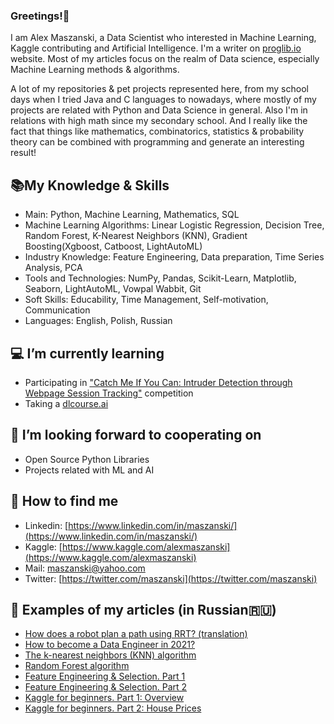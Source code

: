 ### Greetings!👋

I am Alex Maszanski, a Data Scientist who interested in Machine Learning, Kaggle contributing and Artificial Intelligence. I'm a writer on [proglib.io](https://proglib.io) website. Most of my articles focus on the realm of Data science, especially Machine Learning methods & algorithms.


A lot of my repositories & pet projects represented here, from my school days when I tried Java and C languages to nowadays, where mostly of my projects are related with Python and Data Science in general.
Also I'm in relations with high math since my secondary school. And I really like the fact that things like mathematics, combinatorics, statistics & probability theory can be combined with programming and generate an interesting result!


## 📚My Knowledge & Skills

- Main: Python, Machine Learning, Mathematics, SQL
- Machine Learning Algorithms: Linear Logistic Regression, Decision Tree, Random Forest, K-Nearest Neighbors (KNN), Gradient Boosting(Xgboost, Catboost, LightAutoML)
- Industry Knowledge: Feature Engineering, Data preparation, Time Series Analysis, PCA
- Tools and Technologies: NumPy, Pandas, Scikit-Learn, Matplotlib, Seaborn, LightAutoML, Vowpal Wabbit, Git 
- Soft Skills: Educability, Time Management, Self-motivation, Communication
- Languages: English, Polish, Russian


## 💻 I’m currently learning

- Participating in ["Catch Me If You Can: Intruder Detection through Webpage Session Tracking"](https://www.kaggle.com/c/catch-me-if-you-can-intruder-detection-through-webpage-session-tracking2/data) competition
- Taking a [dlcourse.ai](https://dlcourse.ai/)
## 🤝 I’m looking forward to cooperating on
- Open Source Python Libraries
- Projects related with ML and AI

## 🔎 How to find me

- Linkedin: [https://www.linkedin.com/in/maszanski/](https://www.linkedin.com/in/maszanski/)
- Kaggle: [https://www.kaggle.com/alexmaszanski](https://www.kaggle.com/alexmaszanski)
- Mail: [maszanski@yahoo.com](mailto:maszanski@yahoo.com)
- Twitter: [https://twitter.com/maszanski](https://twitter.com/maszanski)

## 📑 Examples of my articles (in Russian🇷🇺)

- [How does a robot plan a path using RRT? (translation)](https://proglib.io/p/planirovanie-marshruta-robotom-pri-pomoshchi-rrt-2021-06-08)
- [How to become a Data Engineer in 2021?](https://proglib.io/p/kak-stat-data-inzhenerom-v-2021-godu-2021-07-25)
- [The k-nearest neighbors (KNN) algorithm](https://proglib.io/p/metod-k-blizhayshih-sosedey-k-nearest-neighbour-2021-07-19)
- [Random Forest algorithm](https://proglib.io/p/mashinnoe-obuchenie-dlya-nachinayushchih-algoritm-sluchaynogo-lesa-random-forest-2021-08-12)
- [Feature Engineering & Selection. Part 1](https://proglib.io/p/postroenie-i-otbor-priznakov-chast-1-feature-engineering-2021-09-15)
- [Feature Engineering & Selection. Part 2](https://proglib.io/p/postroenie-i-otbor-priznakov-chast-2-feature-selection-2021-09-25)
- [Kaggle for beginners. Part 1: Overview](https://proglib.io/p/kaggle-za-30-minut-prakticheskoe-rukovodstvo-dlya-nachinayushchih-2021-09-17)
- [Kaggle for beginners. Part 2: House Prices](https://proglib.io/p/kaggle-za-30-minut-razbiraemsya-s-sorevnovaniem-house-prices-2021-09-28)
